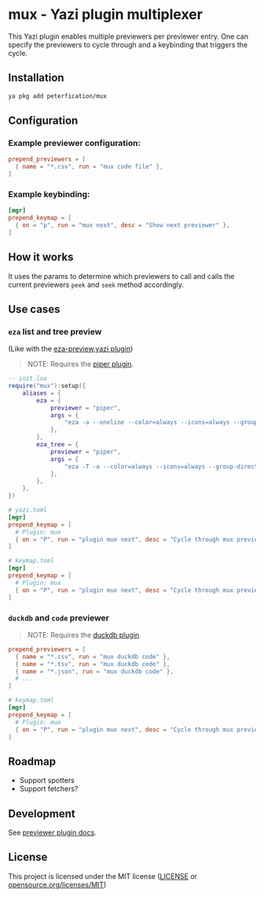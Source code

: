 # mux - Yazi plugin multiplexer

This Yazi plugin enables multiple previewers per previewer entry. One can specify the previewers to cycle through and a keybinding that triggers the cycle.

## Installation

```bash
ya pkg add peterfication/mux
```

## Configuration

### Example previewer configuration:

```toml
prepend_previewers = [
  { name = "*.csv", run = "mux code file" },
]
```

### Example keybinding:

```toml
[mgr]
prepend_keymap = [
  { on = "p", run = "mux next", desc = "Show next previewer" },
]
```

## How it works

It uses the params to determine which previewers to call and calls the current previewers `peek` and `seek` method accordingly.

## Use cases

### `eza` list and tree preview

(Like with the [eza-preview.yazi plugin](https://github.com/sharklasers996/eza-preview.yazi))

> NOTE: Requires the [piper plugin](https://github.com/yazi-rs/plugins/tree/main/piper.yazi).

```lua
-- init.lua
require("mux"):setup({
	aliases = {
		eza = {
			previewer = "piper",
			args = {
				"eza -a --oneline --color=always --icons=always --group-directories-first --no-quotes $1",
			},
		},
		eza_tree = {
			previewer = "piper",
			args = {
				"eza -T -a --color=always --icons=always --group-directories-first --no-quotes $1",
			},
		},
	},
})
```

```toml
# yazi.toml
[mgr]
prepend_keymap = [
  # Plugin: mux
  { on = "P", run = "plugin mux next", desc = "Cycle through mux previewers" },
]
```

```toml
# keymap.toml
[mgr]
prepend_keymap = [
  # Plugin: mux
  { on = "P", run = "plugin mux next", desc = "Cycle through mux previewers" },
]
```

### `duckdb` and `code` previewer

> NOTE: Requires the [duckdb plugin](https://github.com/wylie102/duckdb.yazi).

```toml
prepend_previewers = [
  { name = "*.csv", run = "mux duckdb code" },
  { name = "*.tsv", run = "mux duckdb code" },
  { name = "*.json", run = "mux duckdb code" },
  # ...
]
```

```toml
# keymap.toml
[mgr]
prepend_keymap = [
  # Plugin: mux
  { on = "P", run = "plugin mux next", desc = "Cycle through mux previewers" },
]
```

## Roadmap

- Support spotters
- Support fetchers?

## Development

See [previewer plugin docs](https://yazi-rs.github.io/docs/plugins/overview/#previewer).

## License

This project is licensed under the MIT license ([LICENSE](LICENSE) or [opensource.org/licenses/MIT](https://opensource.org/licenses/MIT))
